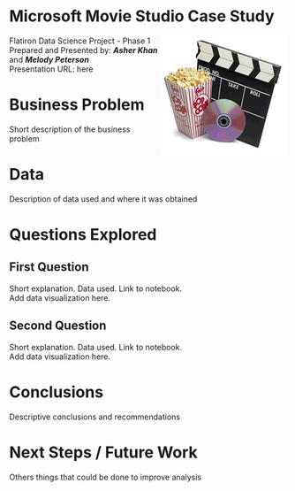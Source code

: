 Microsoft Movie Studio Case Study
======
<img src= 
"images/movies.jpg" 
         alt="Movie Logo Image" 
         align="right"> 

Flatiron Data Science Project - Phase 1  
Prepared and Presented by:  **_Asher Khan_** and **_Melody Peterson_**  
Presentation URL: here  


Business Problem
=====  
Short description of the business problem  

Data
=====  
Description of data used and where it was obtained

Questions Explored
=====
First Question
---
Short explanation.  Data used.  Link to notebook.  
Add data visualization here.

Second Question
---
Short explanation.  Data used.  Link to notebook.  
Add data visualization here.

Conclusions
=====
Descriptive conclusions and recommendations

Next Steps / Future Work
=====
Others things that could be done to improve analysis

